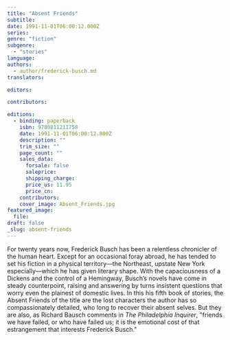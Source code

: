 ```yaml
---
title: "Absent Friends"
subtitle:
date: 1991-11-01T06:00:12.000Z
series:
genre: "fiction"
subgenre:
  - "stories"
language:
authors:
  - author/frederick-busch.md
translators:

editors:

contributors:

editions:
  - binding: paperback
    isbn: 9780811211758
    date: 1991-11-01T06:00:12.000Z
    description: ""
    trim_size: ""
    page_count: ""
    sales_data:
      forsale: false
      saleprice:
      shipping_charge:
      price_us: 11.95
      price_cn:
    contributors:
    cover_image: Absent_Friends.jpg
featured_image:
  file:
draft: false
_slug: absent-friends
---
```


For twenty years now, Frederick Busch has been a relentless chronicler of the human heart. Except for an occasional foray abroad, he has tended to set his fiction in a physical territory––the Northeast, upstate New York especially––which he has given literary shape. With the capaciousness of a Dickens and the control of a Hemingway, Busch’s novels have come in steady counterpoint, raising and answering by turns insistent questions that worry even the plainest of domestic lives. In this his fifth book of stories, the Absent Friends of the title are the lost characters the author has so compassionately detailed, who long to recover their absent selves. But they are also, as Richard Bausch comments in _The Philadelphia Inquirer_, "friends we have failed, or who have failed us; it is the emotional cost of that estrangement that interests Frederick Busch."

